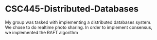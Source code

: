 # CSC445-Distributed-Databases
My group was tasked with implementing a distributed databases system. We chose to do realtime photo sharing. In order to implement consensus, we implemented the RAFT algorithm
